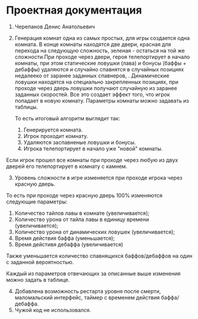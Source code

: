 # Проектная документация
1. Черепанов Денис Анатольевич
2. Генерация комнат одна из самых простых, для игры создается одна комната. В конце комнаты находятся две двери, красная для перехода на следующую сложность, зеленая - остаться на той же сложности.При проходе через двери, героя телепортирует в начало комнаты, при этом статические ловушки (лава) и бонусы (баффы + дебаффы) удаляются и случайно спавнятся в случайных позициях недалееко от  заранее заданных спавнеров, . Динамические ловушки находятся на специально закрепленных позициях, при проходе через дверь ловушки получают случайную из заранее заданных скоростей. Все это создает эффект того, что игрок попадает в новую комнату. Параметры комнаты можно задавать из таблицы. 

	То есть итоговый алгоритм выглядит так: 
	1. Генерируется комната.
	2. Игрок проходит комнату.
	3. Удаляются заспавненые ловушки и бонусы.
	4. Игрока телепортирует в начало уже "новой" комнаты.

Если игрок прошел все комнаты при проходе через любую из двух дверей его телепортирует в комнату с камнем.

3. Уровень сложности в игре изменяется при проходе игрока через красную дверь. 

То есть при проходе через красную дверь 100% изменяются следующие параметры: 
1. Количество тайлов лавы в комнате (увеличивается); 
2. Количество урона от тайла лавы в единицу времени (увеличивается); 
3. Количество урона от динамических ловушек (увеличивается); 
4. Время действия баффа (уменьшается); 
5. Время дейстивя дебаффа (увеличивается)

Также уменьшается количество спавнящихся баффов/дебаффов на один с заданной вероятностью.

Каждый из параметров отвечающих за описанные выше изменения можно задать в таблице.

4.  Добавлена возможность рестарта уровня после смерти, маломальский интерфейс, таймер с временем действия баффа/дебаффа.
5. Чужой код не использовался.
